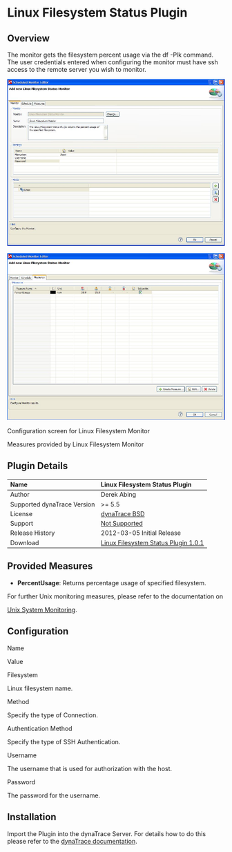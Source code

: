 # Linux Filesystem Status Plugin

## Overview

The monitor gets the filesystem percent usage via the df -Plk command. The user credentials entered when configuring the monitor must have ssh access to the remote server you wish to monitor.

![images_community/download/attachments/73401401/Linux_Filesystem_Monitor.JPG](images_community/download/attachments/73401401/Linux_Filesystem_Monitor.JPG)

![images_community/download/attachments/73401401/Linux_Filesystem_Monitor_Measure.JPG](images_community/download/attachments/73401401/Linux_Filesystem_Monitor_Measure.JPG)

Configuration screen for Linux Filesystem Monitor

Measures provided by Linux Filesystem Monitor

## Plugin Details

| Name | Linux Filesystem Status Plugin
| :--- | :---
|Author |Derek Abing
| Supported dynaTrace Version | >= 5.5
|License|[dynaTrace BSD](dynaTraceBSD.txt)
|Support|[Not Supported ](https://community.compuwareapm.com/community/display/DL/Support+Levels#SupportLevels-Community)  
|Release History|2012-03-05 Initial Release
|Download|[Linux Filesystem Status Plugin 1.0.1](com.dynatrace.diagnostics.plugins.LinuxFilesystemStatusPlugin_1.0.1.jar) 

## Provided Measures

  * **PercentUsage**: Returns percentage usage of specified filesystem. 

For further Unix monitoring measures, please refer to the documentation on

[Unix System Monitoring](https://community.compuwareapm.com/community/display/DOCDT50/Unix+System+Monitoring).

## Configuration

Name

Value

Filesystem

Linux filesystem name.

Method

Specify the type of Connection.

Authentication Method

Specify the type of SSH Authentication.

Username

The username that is used for authorization with the host.

Password

The password for the username.

## Installation

Import the Plugin into the dynaTrace Server. For details how to do this please refer to the [dynaTrace
documentation](https://community.compuwareapm.com/community.dynatrace.com/community/display/DOCDT41/Manage+and+Develop+Plugins#ManageandDevelopPlugins-ManageandDevelopPlugins).

